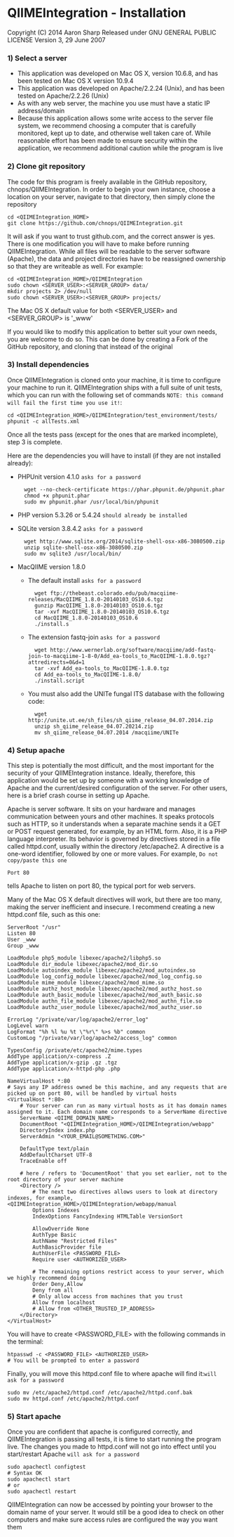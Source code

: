 QIIMEIntegration - Installation
===============================
Copyright (C) 2014 Aaron Sharp
Released under GNU GENERAL PUBLIC LICENSE Version 3, 29 June 2007

### 1) Select a server
* This application was developed on Mac OS X, version 10.6.8, and has been tested on Mac OS X version 10.9.4
* This application was developed on Apache/2.2.24 (Unix), and has been tested on Apache/2.2.26 (Unix)
* As with any web server, the machine you use must have a static IP address/domain
* Because this application allows some write access to the server file system, we recommend choosing a computer that is carefully monitored, kept up to date, and otherwise well taken care of. While reasonable effort has been made to ensure security within the application, we recommend additional caution while the program is live

### 2) Clone git repository
The code for this program is freely available in the GitHub repository, chnops/QIIMEIntegration. In order to begin your own instance, choose a location on your server, navigate to that directory, then simply clone the repository

	cd <QIIMEIntegration_HOME>
	git clone https://github.com/chnops/QIIMEIntegration.git

It will ask if you want to trust github.com, and the correct answer is yes. There is one modification you will have to make before running QIIMEIntegration. While all files will be readable to the server software (Apache), the data and project directories have to be reassigned ownership so that they are writeable as well. For example:

	cd <QIIMEIntegration_HOME>/QIIMEIntegration
	sudo chown <SERVER_USER>:<SERVER_GROUP> data/
	mkdir projects 2> /dev/null 
	sudo chown <SERVER_USER>:<SERVER_GROUP> projects/

The Mac OS X default value for both &lt;SERVER_USER&gt; and &lt;SERVER_GROUP&gt; is '_www'

If you would like to modify this application to better suit your own needs, you are welcome to do so. This can be done by creating a Fork of the GitHub repository, and cloning that instead of the original

### 3) Install dependencies
Once QIIMEIntegration is cloned onto your machine, it is time to configure your machine to run it. QIIMEIntegration ships with a full suite of unit tests, which you can run with the following set of commands `NOTE: this command will fail the first time you use it!`:

	cd <QIIMEIntegration_HOME>/QIIMEIntegration/test_environment/tests/
	phpunit -c allTests.xml

Once all the tests pass (except for the ones that are marked incomplete), step 3 is complete.

Here are the dependencies you will have to install (if they are not installed already):

* PHPUnit version 4.1.0 `asks for a password`

		wget --no-check-certificate https://phar.phpunit.de/phpunit.phar
		chmod +x phpunit.phar
		sudo mv phpunit.phar /usr/local/bin/phpunit

* PHP version 5.3.26 or 5.4.24 `should already be installed`
* SQLite version 3.8.4.2 `asks for a password`

		wget http://www.sqlite.org/2014/sqlite-shell-osx-x86-3080500.zip
		unzip sqlite-shell-osx-x86-3080500.zip
		sudo mv sqlite3 /usr/local/bin/

* MacQIIME version 1.8.0 
	* The default install `asks for a password`

			wget ftp://thebeast.colorado.edu/pub/macqiime-releases/MacQIIME_1.8.0-20140103_OS10.6.tgz
			gunzip MacQIIME_1.8.0-20140103_OS10.6.tgz 
			tar -xvf MacQIIME_1.8.0-20140103_OS10.6.tgz
			cd MacQIIME_1.8.0-20140103_OS10.6
			./install.s

	* The extension fastq-join `asks for a password`
	
			wget http://www.wernerlab.org/software/macqiime/add-fastq-join-to-macqiime-1-8-0/Add_ea-tools_to_MacQIIME-1.8.0.tgz?attredirects=0&d=1
		    tar -xvf Add_ea-tools_to_MacQIIME-1.8.0.tgz
			cd Add_ea-tools_to_MacQIIME-1.8.0/
			./install.script

	* You must also add the UNITe fungal ITS database with the following code:

			wget http://unite.ut.ee/sh_files/sh_qiime_release_04.07.2014.zip
			unzip sh_qiime_release_04.07.20214.zip
			mv sh_qiime_release_04.07.2014 /macqiime/UNITe

### 4) Setup apache
This step is potentially the most difficult, and the most important for the security of your QIIMEIntegration instance.
Ideally, therefore, this application would be set up by someone with a working knowledge of Apache and the current/desired configuration of the server. For other users, here is a brief crash course in setting up Apache.

Apache is server software. It sits on your hardware and manages communication between yours and other machines. It speaks protocols such as HTTP, so it understands when a separate machine sends it a GET or POST request generated, for example, by an HTML form. Also, it is a PHP language interpreter.
Its behavior is governed by directives stored in a file called httpd.conf, usually within the directory /etc/apache2. A directive is a one-word identifier, followed by one or more values. For example, `Do not copy/paste this one`

	Port 80

tells Apache to listen on port 80, the typical port for web servers.

Many of the Mac OS X default directives will work, but there are too many, making the server inefficient and insecure. I recommend creating a new httpd.conf file, such as this one:

	ServerRoot "/usr"
	Listen 80
	User _www
	Group _www

	LoadModule php5_module libexec/apache2/libphp5.so
	LoadModule dir_module libexec/apache2/mod_dir.so
	LoadModule autoindex_module libexec/apache2/mod_autoindex.so
	LoadModule log_config_module libexec/apache2/mod_log_config.so
	LoadModule mime_module libexec/apache2/mod_mime.so
	LoadModule authz_host_module libexec/apache2/mod_authz_host.so
	LoadModule auth_basic_module libexec/apache2/mod_auth_basic.so
	LoadModule authn_file_module libexec/apache2/mod_authn_file.so
	LoadModule authz_user_module libexec/apache2/mod_authz_user.so

	ErrorLog "/private/var/log/apache2/error_log"
	LogLevel warn
	LogFormat "%h %l %u %t \"%r\" %>s %b" common
	CustomLog "/private/var/log/apache2/access_log" common

	TypesConfig /private/etc/apache2/mime.types
	AddType application/x-compress .Z
	AddType application/x-gzip .gz .tgz
	AddType application/x-httpd-php .php

	NameVirtualHost *:80
	# Says any IP address owned be this machine, and any requests that are picked up on port 80, will be handled by virtual hosts
	<VirtualHost *:80>
		# Your server can run as many virtual hosts as it has domain names assigned to it. Each domain name corresponds to a ServerName directive
		ServerName <QIIME_DOMAIN_NAME>
		DocumentRoot "<QIIMEIntegration_HOME>/QIIMEIntegration/webapp"
		DirectoryIndex index.php
		ServerAdmin "<YOUR_EMAIL@SOMETHING.COM>"

		DefaultType text/plain
		AddDefaultCharset UTF-8
		TraceEnable off

		# here / refers to 'DocumentRoot' that you set earlier, not to the root directory of your server machine
		<Directory />
			# The next two directives allows users to look at directory indexes, for example, <QIIMEIntegration_HOME>/QIIMEIntegration/webapp/manual
			Options Indexes 
			IndexOptions FancyIndexing HTMLTable VersionSort

			AllowOverride None
			AuthType Basic
			AuthName "Restricted Files"
			AuthBasicProvider file
			AuthUserFile <PASSWORD_FILE>
			Require user <AUTHORIZED_USER>

			# The remaining options restrict access to your server, which we highly recommend doing
			Order Deny,Allow
			Deny from all
			# Only allow access from machines that you trust
			Allow from localhost
			# Allow from <OTHER_TRUSTED_IP_ADDRESS>
		</Directory>
	</VirtualHost>

You will have to create &lt;PASSWORD_FILE&gt; with the following commands in the terminal:

	htpasswd -c <PASSWORD_FILE> <AUTHORIZED_USER> 
	# You will be prompted to enter a password

Finally, you will move this httpd.conf file to where apache will find it:`will ask for a password`

	sudo mv /etc/apache2/httpd.conf /etc/apache2/httpd.conf.bak
	sudo mv httpd.conf /etc/apache2/httpd.conf

### 5) Start apache
Once you are confident that apache is configured correctly, and QIIMEIntegration is passing all tests, it is time to start running the program live. The changes you made to httpd.conf will not go into effect until you start/restart Apache `will ask for a password`

	sudo apachectl configtest
	# Syntax OK
	sudo apachectl start
	# or
	sudo apachectl restart

QIIMEIntegration can now be accessed by pointing your browser to the domain name of your server. It would still be a good idea to check on other computers and make sure access rules are configured the way you want them

